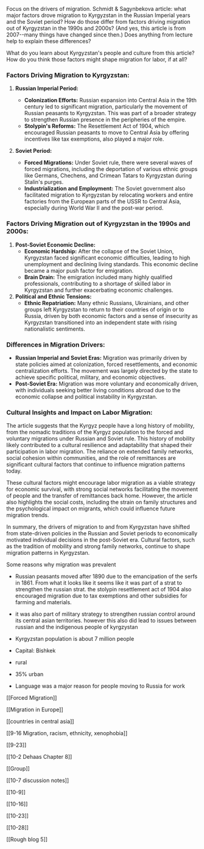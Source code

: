 Focus on the drivers of migration. Schmidt & Sagynbekova article: what major factors drove migration to Kyrgyzstan in the Russian Imperial years and the Soviet period? How do those differ from factors driving migration out of Kyrgyzstan in the 1990s and 2000s? (And yes, this article is from 2007--many things have changed since then.) Does anything from lecture help to explain these differences?

What do you learn about Kyrgyzstan's people and culture from this article? How do you think those factors might shape migration for labor, if at all?

### Factors Driving Migration to Kyrgyzstan:

1. **Russian Imperial Period:**
    - **Colonization Efforts:** Russian expansion into Central Asia in the 19th century led to significant migration, particularly the movement of Russian peasants to Kyrgyzstan. This was part of a broader strategy to strengthen Russian presence in the peripheries of the empire.
    - **Stolypin's Reforms:** The Resettlement Act of 1904, which encouraged Russian peasants to move to Central Asia by offering incentives like tax exemptions, also played a major role.
    
2. **Soviet Period:**
    - **Forced Migrations:** Under Soviet rule, there were several waves of forced migrations, including the deportation of various ethnic groups like Germans, Chechens, and Crimean Tatars to Kyrgyzstan during Stalin's purges.
    - **Industrialization and Employment:** The Soviet government also facilitated migration to Kyrgyzstan by relocating workers and entire factories from the European parts of the USSR to Central Asia, especially during World War II and the post-war period.

### Factors Driving Migration out of Kyrgyzstan in the 1990s and 2000s:

1. **Post-Soviet Economic Decline:**
    - **Economic Hardship:** After the collapse of the Soviet Union, Kyrgyzstan faced significant economic difficulties, leading to high unemployment and declining living standards. This economic decline became a major push factor for emigration.
    - **Brain Drain:** The emigration included many highly qualified professionals, contributing to a shortage of skilled labor in Kyrgyzstan and further exacerbating economic challenges.
2. **Political and Ethnic Tensions:**
    - **Ethnic Repatriation:** Many ethnic Russians, Ukrainians, and other groups left Kyrgyzstan to return to their countries of origin or to Russia, driven by both economic factors and a sense of insecurity as Kyrgyzstan transitioned into an independent state with rising nationalistic sentiments.

### Differences in Migration Drivers:

- **Russian Imperial and Soviet Eras:** Migration was primarily driven by state policies aimed at colonization, forced resettlements, and economic centralization efforts. The movement was largely directed by the state to achieve specific political, military, and economic objectives.
- **Post-Soviet Era:** Migration was more voluntary and economically driven, with individuals seeking better living conditions abroad due to the economic collapse and political instability in Kyrgyzstan.

### Cultural Insights and Impact on Labor Migration:

The article suggests that the Kyrgyz people have a long history of mobility, from the nomadic traditions of the Kyrgyz population to the forced and voluntary migrations under Russian and Soviet rule. This history of mobility likely contributed to a cultural resilience and adaptability that shaped their participation in labor migration. The reliance on extended family networks, social cohesion within communities, and the role of remittances are significant cultural factors that continue to influence migration patterns today.

These cultural factors might encourage labor migration as a viable strategy for economic survival, with strong social networks facilitating the movement of people and the transfer of remittances back home. However, the article also highlights the social costs, including the strain on family structures and the psychological impact on migrants, which could influence future migration trends.

In summary, the drivers of migration to and from Kyrgyzstan have shifted from state-driven policies in the Russian and Soviet periods to economically motivated individual decisions in the post-Soviet era. Cultural factors, such as the tradition of mobility and strong family networks, continue to shape migration patterns in Kyrgyzstan.

  

Some reasons why migration was prevalent

- Russian peasants moved after 1890 due to the emancipation of the serfs in 1861. From what it looks like it seems like it was part of a strat to strengthen the russian strat. the stolypin resettlement act of 1904 also encouraged migration due to tax exemptions and other subsidies for farming and materials.
- it was also part of military strategy to strengthen russian control around its central asian territories. however this also did lead to issues between russian and the indigenous people of kyrgzystan

  

  

- Kyrgyzstan population is about 7 million people
- Capital: Bishkek
- rural
- 35% urban
- Language was a major reason for people moving to Russia for work

[[Forced Migration]]

[[Migration in Europe]]

[[countries in central asia]]

[[9-16 Migration, racism, ethnicity, xenophobia]]

[[9-23]]

[[10-2 Dehaas Chapter 8]]

[[Group]]

[[10-7 discussion notes]]

[[10-9]]

[[10-16]]

[[10-23]]

[[10-28]]

[[Rough blog 5]]